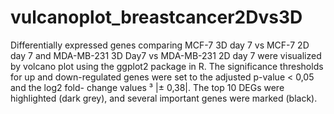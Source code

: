 # vulcanoplot_breastcancer2Dvs3D

Differentially expressed genes comparing MCF-7 3D day 7 vs MCF-7 2D day 7 and MDA-MB-231 3D Day7 vs MDA-MB-231 2D day 7 were visualized by volcano plot 
using the ggplot2 package in R. The significance thresholds for up and down-regulated genes were set to the adjusted p-value < 0,05 and the log2 fold-
change values ³ |± 0,38|. The top 10 DEGs were highlighted (dark grey), and several important genes were marked (black).
